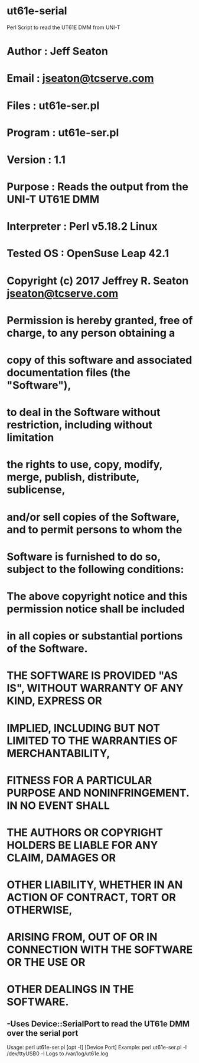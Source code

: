 # ut61e-serial
Perl Script to read the UT61E DMM from UNI-T

# Author : Jeff Seaton
# Email : jseaton@tcserve.com
# Files : ut61e-ser.pl
# Program : ut61e-ser.pl
# Version : 1.1 
# Purpose : Reads the output from the UNI-T UT61E DMM
# Interpreter : Perl v5.18.2 Linux
# Tested OS : OpenSuse Leap 42.1 
#
# Copyright (c) 2017 Jeffrey R. Seaton <jseaton@tcserve.com>
# 
# Permission is hereby granted, free of charge, to any person obtaining a
# copy of this software and associated documentation files (the "Software"),
# to deal in the Software without restriction, including without limitation
# the rights to use, copy, modify, merge, publish, distribute, sublicense,
# and/or sell copies of the Software, and to permit persons to whom the
# Software is furnished to do so, subject to the following conditions:
# 
# The above copyright notice and this permission notice shall be included
# in all copies or substantial portions of the Software.
# 
# THE SOFTWARE IS PROVIDED "AS IS", WITHOUT WARRANTY OF ANY KIND, EXPRESS OR
# IMPLIED, INCLUDING BUT NOT LIMITED TO THE WARRANTIES OF MERCHANTABILITY,
# FITNESS FOR A PARTICULAR PURPOSE AND NONINFRINGEMENT. IN NO EVENT SHALL
# THE AUTHORS OR COPYRIGHT HOLDERS BE LIABLE FOR ANY CLAIM, DAMAGES OR
# OTHER LIABILITY, WHETHER IN AN ACTION OF CONTRACT, TORT OR OTHERWISE,
# ARISING FROM, OUT OF OR IN CONNECTION WITH THE SOFTWARE OR THE USE OR
# OTHER DEALINGS IN THE SOFTWARE.

-Uses Device::SerialPort to read the UT61e DMM over the serial port
-
Usage: perl ut61e-ser.pl [opt -l] [Device Port] Example: perl ut61e-ser.pl -l /dev/ttyUSB0 
  -l  Logs to /var/log/ut61e.log
  
